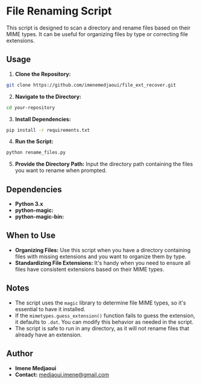 # File Renaming Script

This script is designed to scan a directory and rename files based on their MIME types. It can be useful for organizing files by type or correcting file extensions.

## Usage

1. **Clone the Repository:**
```bash
git clone https://github.com/imenemedjaoui/file_ext_recover.git
```

2. **Navigate to the Directory:**
```bash
cd your-repository
```

3. **Install Dependencies:**
```bash
pip install -r requirements.txt
```

4. **Run the Script:**
```bash
python rename_files.py
```

5. **Provide the Directory Path:**
Input the directory path containing the files you want to rename when prompted.


## Dependencies

- **Python 3.x**
- **python-magic:** 
- **python-magic-bin:** 


## When to Use

- **Organizing Files:** Use this script when you have a directory containing files with missing extensions and you want to organize them by type.
- **Standardizing File Extensions:** It's handy when you need to ensure all files have consistent extensions based on their MIME types.


## Notes

- The script uses the `magic` library to determine file MIME types, so it's essential to have it installed.
- If the `mimetypes.guess_extension()` function fails to guess the extension, it defaults to `.dat`. You can modify this behavior as needed in the script.
- The script is safe to run in any directory, as it will not rename files that already have an extension.


## Author

- **Imene Medjaoui**
- **Contact:** medjaoui.imene@gmail.com
